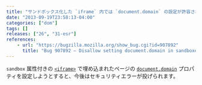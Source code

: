 ```yaml
---
title: "サンドボックス化した `iframe` 内では `document.domain` の設定が許容されなくなりました"
date: "2013-09-19T23:58:13-04:00"
categories: ["dom"]
tags: []
releases: ["26", "31-esr"]
references:
    - url: "https://bugzilla.mozilla.org/show_bug.cgi?id=907892"
      title: "Bug 907892 – Disallow setting document.domain in sandboxed iframes"
---
```

`sandbox` 属性付きの [`<iframe>`](https://developer.mozilla.org/docs/Web/HTML/Element/iframe) で埋め込まれたページの [`document.domain`](https://developer.mozilla.org/docs/Web/API/document.domain) プロパティを設定しようとすると、今後はセキュリティエラーが投げられます。
